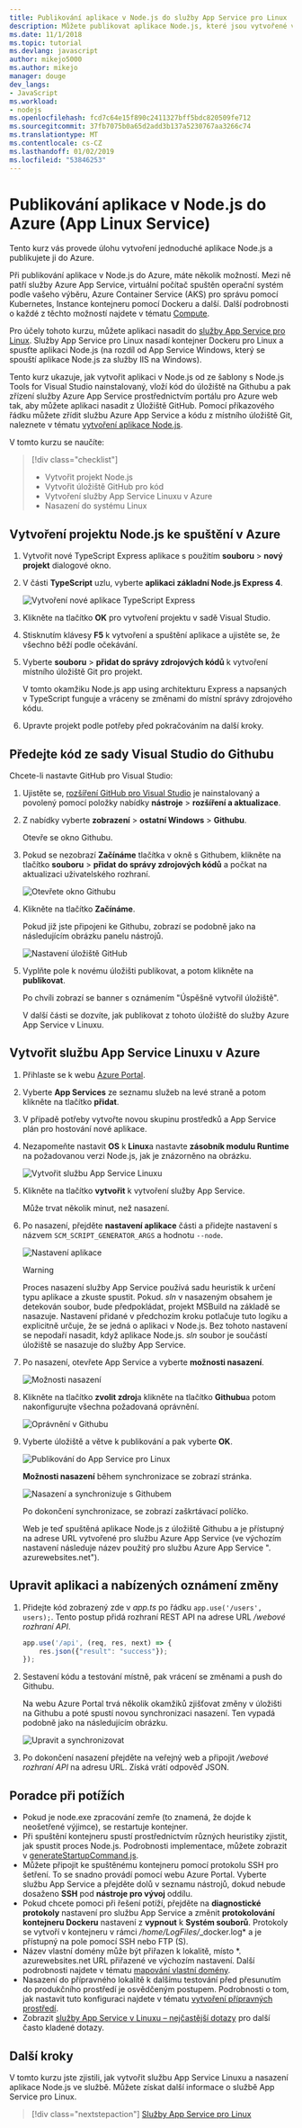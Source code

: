 ```yaml
---
title: Publikování aplikace v Node.js do služby App Service pro Linux
description: Můžete publikovat aplikace Node.js, které jsou vytvořené v sadě Visual Studio do služby App Service pro Linux v Azure
ms.date: 11/1/2018
ms.topic: tutorial
ms.devlang: javascript
author: mikejo5000
ms.author: mikejo
manager: douge
dev_langs:
- JavaScript
ms.workload:
- nodejs
ms.openlocfilehash: fcd7c64e15f890c2411327bff5bdc820509fe712
ms.sourcegitcommit: 37fb7075b0a65d2add3b137a5230767aa3266c74
ms.translationtype: MT
ms.contentlocale: cs-CZ
ms.lasthandoff: 01/02/2019
ms.locfileid: "53846253"
---
```

# <a name="publish-a-nodejs-application-to-azure-linux-app-service"></a>Publikování aplikace v Node.js do Azure (App Linux Service)

Tento kurz vás provede úlohu vytvoření jednoduché aplikace Node.js a publikujete ji do Azure.

Při publikování aplikace v Node.js do Azure, máte několik možností. Mezi ně patří služby Azure App Service, virtuální počítač spuštěn operační systém podle vašeho výběru, Azure Container Service (AKS) pro správu pomocí Kubernetes, Instance kontejneru pomocí Dockeru a další. Další podrobnosti o každé z těchto možností najdete v tématu [Compute](https://azure.microsoft.com/product-categories/compute/).

Pro účely tohoto kurzu, můžete aplikaci nasadit do [služby App Service pro Linux](/azure/app-service/containers/app-service-linux-intro).
Služby App Service pro Linux nasadí kontejner Dockeru pro Linux a spusťte aplikaci Node.js (na rozdíl od App Service Windows, který se spouští aplikace Node.js za služby IIS na Windows).

Tento kurz ukazuje, jak vytvořit aplikaci v Node.js od ze šablony s Node.js Tools for Visual Studio nainstalovaný, vloží kód do úložiště na Githubu a pak zřízení služby Azure App Service prostřednictvím portálu pro Azure web tak, aby můžete aplikaci nasadit z Úložiště GitHub. Pomocí příkazového řádku můžete zřídit službu Azure App Service a kódu z místního úložiště Git, naleznete v tématu [vytvoření aplikace Node.js](/azure/app-service/containers/quickstart-nodejs).

V tomto kurzu se naučíte:
> [!div class="checklist"]
> * Vytvořit projekt Node.js
> * Vytvořit úložiště GitHub pro kód
> * Vytvoření služby App Service Linuxu v Azure
> * Nasazení do systému Linux

## <a name="create-a-nodejs-project-to-run-in-azure"></a>Vytvoření projektu Node.js ke spuštění v Azure

1. Vytvořit nové TypeScript Express aplikace s použitím **souboru** > **nový projekt** dialogové okno.

1. V části **TypeScript** uzlu, vyberte **aplikaci základní Node.js Express 4**.

    ![Vytvoření nové aplikace TypeScript Express](../javascript/media/azure-ts-express-app.png)

1. Klikněte na tlačítko **OK** pro vytvoření projektu v sadě Visual Studio.

1. Stisknutím klávesy **F5** k vytvoření a spuštění aplikace a ujistěte se, že všechno běží podle očekávání.

1. Vyberte **souboru** > **přidat do správy zdrojových kódů** k vytvoření místního úložiště Git pro projekt.

    V tomto okamžiku Node.js app using architekturu Express a napsaných v TypeScript funguje a vráceny se změnami do místní správy zdrojového kódu.

1. Upravte projekt podle potřeby před pokračováním na další kroky.

## <a name="push-code-from-visual-studio-to-github"></a>Předejte kód ze sady Visual Studio do Githubu

Chcete-li nastavte GitHub pro Visual Studio:

1. Ujistěte se, [rozšíření GitHub pro Visual Studio](https://visualstudio.github.com/) je nainstalovaný a povolený pomocí položky nabídky **nástroje** > **rozšíření a aktualizace**.

2. Z nabídky vyberte **zobrazení** > **ostatní Windows** > **Githubu**.

    Otevře se okno Githubu.

3. Pokud se nezobrazí **Začínáme** tlačítka v okně s Githubem, klikněte na tlačítko **souboru** > **přidat do správy zdrojových kódů** a počkat na aktualizaci uživatelského rozhraní.

    ![Otevřete okno Githubu](../javascript/media/azure-github-get-started.png)

4. Klikněte na tlačítko **Začínáme**.

    Pokud již jste připojeni ke Githubu, zobrazí se podobně jako na následujícím obrázku panelu nástrojů.

    ![Nastavení úložiště GitHub](../javascript/media/azure-github-publish.png)

5. Vyplňte pole k novému úložišti publikovat, a potom klikněte na **publikovat**.

    Po chvíli zobrazí se banner s oznámením "Úspěšně vytvořil úložiště".

    V další části se dozvíte, jak publikovat z tohoto úložiště do služby Azure App Service v Linuxu.

## <a name="create-a-linux-app-service-in-azure"></a>Vytvořit službu App Service Linuxu v Azure

1. Přihlaste se k webu [Azure Portal](https://portal.azure.com).

2. Vyberte **App Services** ze seznamu služeb na levé straně a potom klikněte na tlačítko **přidat**.

3. V případě potřeby vytvořte novou skupinu prostředků a App Service plán pro hostování nové aplikace.

4. Nezapomeňte nastavit **OS** k **Linux**a nastavte **zásobník modulu Runtime** na požadovanou verzi Node.js, jak je znázorněno na obrázku.

    ![Vytvořit službu App Service Linuxu](../javascript/media/azure-create-appservice-annotated.png)

5. Klikněte na tlačítko **vytvořit** k vytvoření služby App Service.

    Může trvat několik minut, než nasazení.

6. Po nasazení, přejděte **nastavení aplikace** části a přidejte nastavení s názvem `SCM_SCRIPT_GENERATOR_ARGS` a hodnotu `--node`.

    ![Nastavení aplikace](../javascript/media/azure-script-generator-args.png)

    > [!WARNING]
    > Proces nasazení služby App Service používá sadu heuristik k určení typu aplikace a zkuste spustit. Pokud. *sln* v nasazeným obsahem je detekován soubor, bude předpokládat, projekt MSBuild na základě se nasazuje. Nastavení přidané v předchozím kroku potlačuje tuto logiku a explicitně určuje, že se jedná o aplikaci v Node.js. Bez tohoto nastavení se nepodaří nasadit, když aplikace Node.js. *sln* soubor je součástí úložiště se nasazuje do služby App Service.

7. Po nasazení, otevřete App Service a vyberte **možnosti nasazení**.

    ![Možnosti nasazení](../javascript/media/azure-deployment-options.png)

8. Klikněte na tlačítko **zvolit zdroj**a klikněte na tlačítko **Githubu**a potom nakonfigurujte všechna požadovaná oprávnění.

    ![Oprávnění v Githubu](../javascript/media/azure-choose-source.png)

9. Vyberte úložiště a větve k publikování a pak vyberte **OK**.

    ![Publikování do App Service pro Linux](../javascript/media/azure-repo-and-branch.png)

    **Možnosti nasazení** během synchronizace se zobrazí stránka.

    ![Nasazení a synchronizuje s Githubem](../javascript/media/azure-deployment-options-sync.png)

    Po dokončení synchronizace, se zobrazí zaškrtávací políčko.

    Web je teď spuštěná aplikace Node.js z úložiště Githubu a je přístupný na adrese URL vytvořené pro službu Azure App Service (ve výchozím nastavení následuje název použitý pro službu Azure App Service ". azurewebsites.net").

## <a name="modify-your-app-and-push-changes"></a>Upravit aplikaci a nabízených oznámení změny

1. Přidejte kód zobrazený zde v *app.ts* po řádku `app.use('/users', users);`. Tento postup přidá rozhraní REST API na adrese URL */webové rozhraní API*.

    ```typescript
    app.use('/api', (req, res, next) => {
        res.json({"result": "success"});
    });
    ```

2. Sestavení kódu a testování místně, pak vrácení se změnami a push do Githubu.

    Na webu Azure Portal trvá několik okamžiků zjišťovat změny v úložišti na Githubu a poté spustí novou synchronizaci nasazení. Ten vypadá podobně jako na následujícím obrázku.

    ![Upravit a synchronizovat](../javascript/media/azure-changes-detected.png)

3. Po dokončení nasazení přejděte na veřejný web a připojit */webové rozhraní API* na adresu URL. Získá vrátí odpověď JSON.

## <a name="troubleshooting"></a>Poradce při potížích

* Pokud je node.exe zpracování zemře (to znamená, že dojde k neošetřené výjimce), se restartuje kontejner.
* Při spuštění kontejneru spustí prostřednictvím různých heuristiky zjistit, jak spustit proces Node.js. Podrobnosti implementace, můžete zobrazit v [generateStartupCommand.js](https://github.com/Azure-App-Service/node/blob/master/8.9.4/startup/generateStartupCommand.js).
* Můžete připojit ke spuštěnému kontejneru pomocí protokolu SSH pro šetření. To se snadno provádí pomocí webu Azure Portal. Vyberte službu App Service a přejděte dolů v seznamu nástrojů, dokud nebude dosaženo **SSH** pod **nástroje pro vývoj** oddílu.
* Pokud chcete pomoci při řešení potíží, přejděte na **diagnostické protokoly** nastavení pro službu App Service a změnit **protokolování kontejneru Dockeru** nastavení z **vypnout** k  **Systém souborů**. Protokoly se vytvoří v kontejneru v rámci */home/LogFiles/*_docker.log* a je přístupný na pole pomocí SSH nebo FTP (S).
* Název vlastní domény může být přiřazen k lokalitě, místo *. azurewebsites.net URL přiřazené ve výchozím nastavení. Další podrobnosti najdete v tématu [mapování vlastní domény](/azure/app-service/app-service-web-tutorial-custom-domain).
* Nasazení do přípravného lokalitě k dalšímu testování před přesunutím do produkčního prostředí je osvědčeným postupem. Podrobnosti o tom, jak nastavit tuto konfiguraci najdete v tématu [vytvoření přípravných prostředí](/azure/app-service/web-sites-staged-publishing).
* Zobrazit [služby App Service v Linuxu – nejčastější dotazy](/azure/app-service/containers/app-service-linux-faq) pro další často kladené dotazy.

## <a name="next-steps"></a>Další kroky

V tomto kurzu jste zjistili, jak vytvořit službu App Service Linuxu a nasazení aplikace Node.js ve službě. Můžete získat další informace o službě App Service pro Linux.

> [!div class="nextstepaction"]
> [Služby App Service pro Linux](/azure/app-service/containers/app-service-linux-intro)
